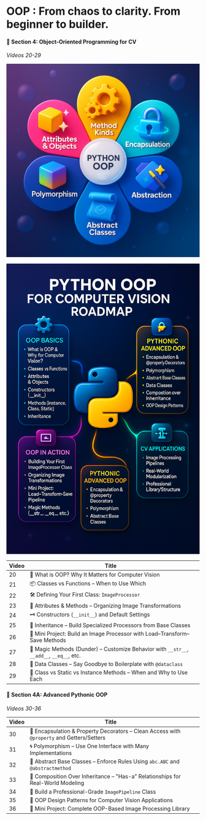 


# OOP : From chaos to clarity. From beginner to builder.

#### 📁 Section 4: Object-Oriented Programming for CV
*Videos 20-29*

<center>

![padim_pipeline](./oop.png)
</center>



<center>

![padim_pipeline](./oop1.png)
</center>




| Video | Title                                                                      |  |
| ----- | -------------------------------------------------------------------------- | ------------------------------------------------- |
| 20    | 🚪 What is OOP? Why It Matters for Computer Vision                         |
| 21    | 📦 Classes vs Functions – When to Use Which                                |
| 22    | 🛠️ Defining Your First Class: `ImageProcessor`                            |
| 23    | 🧱 Attributes & Methods – Organizing Image Transformations                 |
| 24    | 🗝️ Constructors (`__init__`) and Default Settings                         |
| 25    | 🔁 Inheritance – Build Specialized Processors from Base Classes            |
| 26    | 🎯 Mini Project: Build an Image Processor with Load–Transform–Save Methods |
| 27    | 🧙 Magic Methods (Dunder) – Customize Behavior with `__str__`, `__add__`, `__eq__`, etc. |                                     |
| 28    | 🎁 Data Classes – Say Goodbye to Boilerplate with `@dataclass`             |
| 29    | 🧭 Class vs Static vs Instance Methods – When and Why to Use Each          |

#### 📁 Section 4A: Advanced Pythonic OOP
*Videos 30-36*

| Video | Title                                                                      ||
| ----- | -------------------------------------------------------------------------- | ------------------------------------------------- |
| 30    | 🔐 Encapsulation & Property Decorators – Clean Access with `@property` and Getters/Setters |                                   |
| 31    | 🌀 Polymorphism – Use One Interface with Many Implementations              |
| 32    | 🧱 Abstract Base Classes – Enforce Rules Using `abc.ABC` and `@abstractmethod` |                                               |
| 33    | 🧰 Composition Over Inheritance – "Has-a" Relationships for Real-World Modeling |                                              |
| 34    | 💼 Build a Professional-Grade `ImagePipeline` Class                        |
| 35    | 🔄 OOP Design Patterns for Computer Vision Applications                    |
| 36    | 📝 Mini Project: Complete OOP-Based Image Processing Library               |
